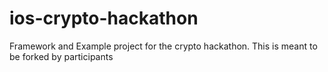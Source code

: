 # ios-crypto-hackathon
Framework and Example project for the crypto hackathon. This is meant to be forked by participants
